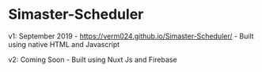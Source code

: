 # Simaster-Scheduler

v1: September 2019 - https://verm024.github.io/Simaster-Scheduler/ - Built using native HTML and Javascript

v2: Coming Soon - Built using Nuxt Js and Firebase
